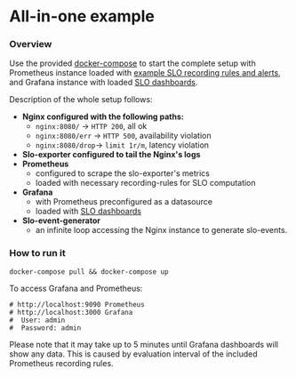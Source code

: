 # All-in-one example

### Overview
Use the provided [docker-compose](./docker-compose.yaml) to start the complete setup with
Prometheus instance loaded with [example SLO recording rules and alerts](/prometheus),
and Grafana instance with loaded [SLO dashboards](/grafana_dashboards).

Description of the whole setup follows:
- **Nginx configured with the following paths:**
  - `nginx:8080/`    -> `HTTP 200`, all ok
  - `nginx:8080/err` -> `HTTP 500`, availability violation
  - `nginx:8080/drop`-> `limit 1r/m`, latency violation
- **Slo-exporter configured to tail the Nginx's logs**
- **Prometheus**
  - configured to scrape the slo-exporter's metrics
  - loaded with necessary recording-rules for SLO computation
- **Grafana**
  - with Prometheus preconfigured as a datasource
  - loaded with [SLO dashboards](/grafana_dashboards/)
- **Slo-event-generator**
  - an infinite loop accessing the Nginx instance to generate slo-events.

### How to run it
```
docker-compose pull && docker-compose up
```

To access Grafana and Prometheus:
```
# http://localhost:9090 Prometheus
# http://localhost:3000 Grafana
#  User: admin
#  Password: admin
```

Please note that it may take up to 5 minutes until Grafana dashboards will show any data. This is caused by evaluation interval of the included Prometheus recording rules.
